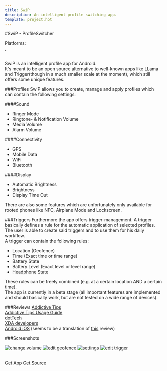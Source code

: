 ```yaml
---
title: SwiP
description: An intelligent profile switching app.
template: project.hbt
---
```


#SwiP - ProfileSwitcher
<div id="platforms">Platforms:  <i class="fa fa-android fa-lg"></i></div>
<div id="cover">
    <a href="/images/projects/screens/swip/header/swip_main.png" title="Main activity">
        <img data-interchange="[/images/projects/screens/swip/header/swip_main_small.png, (default)], [/images/projects/screens/swip/header/swip_main_large.png, (large)]"/>
    </a>
    <a href="/images/projects/screens/swip/header/swip_profile_edit.png" title="Editing a profile">
        <img data-interchange="[/images/projects/screens/swip//header/swip_profile_edit_small.png, (default)], [/images/projects/screens/swip/header/swip_profile_edit_large.png, (large)]"/>
    </a>
</div>  

<br/>

SwiP is an intelligent profile app for Android.  
It's meant to be an open source alternative to well-known apps like LLama and Trigger(though in a much smaller scale at the moment), which still offers some unique features.  

###Profiles
SwiP allows you to create, manage and apply profiles which can contain the following settings:  

####Sound
- Ringer Mode
- Ringtone- & Notification Volume
- Media Volume
- Alarm Volume  

####Connectivity
- GPS
- Mobile Data
- WiFi
- Bluetooth

####Display
- Automatic Brightness
- Brightness
- Display Time Out  

There are also some features which are unfortunately only available for rooted phones like NFC, Airplane Mode and Lockscreen.  

###Triggers
Furthermore the app offers trigger-management. A trigger basically defines a rule for the automatic application of selected profiles.  
The user is able to create said triggers and to use them for his daily workflow.  
A trigger can contain the following rules:

- Location (Geofence)
- Time (Exact time or time range)
- Battery State
- Battery Level (Exact level or level range)
- Headphone State

These rules can be freely combined (e.g. at a certain location AND a certain time).  
The app is currently in a beta stage (all important features are implemented and should basically work, but are not tested on a wide range of devices).  

###Reviews
<a href="http://www.addictivetips.com/android/swip-free-profile-switching-automation-app-for-android/" target="_blank">Addictive Tips</a>  
<a href="http://www.addictivetips.com/android/swip-is-a-profile-switcher-for-managing-sound-display-wifi/" target="_blank">Addictive Tips Usage Guide</a>  
<a href="http://dottech.org/149411/android-review-swip-app/" target="_blank">dotTech</a>  
<a href="http://www.xda-developers.com/android/want-an-open-source-alternative-to-tasker-try-swip/" target="_blank">XDA developers</a>  
<a href="http://www.androidios.com/how-to-set-smart-phone-profiles-quickly-and-easily-swipe-profileswitcher/" target="_blank">Android iOS</a> (seems to be a translation of <a href="http://www.svetandroida.cz/swip-profileswitcher-chytre-profily-telefon-rychle-jednoduse-201403" target="_blank">this</a> review)

###Screenshots
<div id="screens">
    <a href="/images/projects/screens/swip/gallery/swip_change_volume.png" title="Changing the media volume">
        <img src="/images/projects/screens/swip/gallery/swip_change_volume_thumb.png" alt="change volume"/>
    </a>
    <a href="/images/projects/screens/swip/gallery/swip_edit_geofence.png" title="Editing a geofence">
        <img src="/images/projects/screens/swip/gallery/swip_edit_geofence_thumb.png" alt="edit geofence"/>
    </a>
    <a href="/images/projects/screens/swip/gallery/swip_settings.png" title="Settings">
        <img src="/images/projects/screens/swip/gallery/swip_settings_thumb.png" alt="settings"/>
    </a>
    <a href="/images/projects/screens/swip/gallery/swip_trigger_edit.png" title="Editing a trigger">
        <img src="/images/projects/screens/swip/gallery/swip_trigger_edit_thumb.png" alt="edit trigger"/>
    </a>
</div>  

<br/>

<a href="https://play.google.com/store/apps/details?id=at.fhhgb.mc.swip" class="button">Get App</a>
<a href="https://bitbucket.org/fschrofner/swip" class="button">Get Source</a>